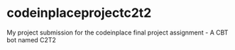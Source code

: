 # codeinplaceprojectc2t2
My project submission for the codeinplace final project assignment - A CBT bot named C2T2
